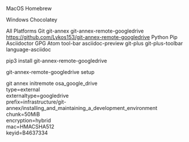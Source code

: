 MacOS
Homebrew

Windows
Chocolatey

All Platforms
Git
git-annex
git-annex-remote-googledrive
  https://github.com/Lykos153/git-annex-remote-googledrive
Python
Pip
Asciidoctor
GPG
Atom
  tool-bar
  asciidoc-preview
  git-plus
  git-plus-toolbar
  language-asciidoc

pip3 install git-annex-remote-googledrive

git-annex-remote-googledrive setup

git annex initremote osa_google_drive \
type=external \
externaltype=googledrive \
prefix=infrastructure/git-annex/installing_and_maintaining_a_development_environment \
chunk=50MiB \
encryption=hybrid \
mac=HMACSHA512 \
keyid=B4637334
